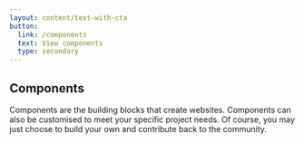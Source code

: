 ```yaml
---
layout: content/text-with-cta
button:
  link: /components
  text: View components
  type: secondary
---
```


## Components

Components are the building blocks that create websites. Components can also be customised to meet your specific project needs. Of course, you may just choose to build your own and contribute back to the community.
